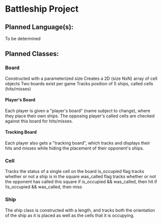 Battleship Project
==================

## Planned Language(s): 
To be determined

## Planned Classes:

### Board 
Constructed with a parameterized size
Creates a 2D (size NxN) array of cell objects 
Two boards exist per game
Tracks position of 5 ships, called cells (hits/misses)

#### Player's Board
Each player is given a "player's board" (name subject to change), where they place their own ships. 
The opposing player's called cells are checked against this board for hits/misses.

#### Tracking Board
Each player also gets a "tracking board", which tracks and displays their hits and misses while
hiding the placement of their opponent's ships.


### Cell
Tracks the status of a single cell on the board
    is_occupied flag tracks whether or not a ship is in the square
    was_called flag tracks whether or not the opponent has called this square
        if is_occupied && was_called, then hit
        if !is_occupied && was_called, then miss
    
### Ship
The ship class is constructed with a length, and tracks
both the orientation of the ship as it is placed as well as the cells that it is occupying.

